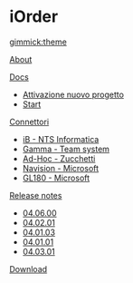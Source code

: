 <!--
  -- Name of your wiki
  -- Do NOT remove the leading `#` character.
  -->

# iOrder


<!--
  -- Default theme
  -- (Read: http://dynalon.github.io/mdwiki/#!customizing.md#Theme_chooser)
  -->

[gimmick:theme](spacelab)


<!--
  -- Navigation
  -- (Read: http://dynalon.github.io/mdwiki/#!quickstart.md#Adding_a_navigation)
  -->

[About](pages/about.md)

[Docs]()

  * [Attivazione nuovo progetto](pages/attivazione-nuovo-progetto.md)
  * [Start](pages/subitem1.md)

[Connettori]()

  * [iB - NTS Informatica](pages/subitem1.md)
  * [Gamma - Team system](pages/subitem1.md)
  * [Ad-Hoc - Zucchetti](pages/subitem1.md)
  * [Navision - Microsoft](pages/subitem1.md)
  * [GL180 - Microsoft](pages/subitem1.md)

[Release notes]()

  * [04.06.00](pages/relnotes_04-06-00.md)
  * [04.02.01](pages/subitem1.md)
  * [04.01.03](pages/subitem1.md)
  * [04.01.01](pages/subitem1.md)
  * [04.03.01](pages/subitem1.md)

[Download](pages/download.md)

<!-- A more complex navigation example: ----------------------------------------

[Menu Item 1]()

  * # SubMenu Heading 1
  * [SubMenu Item 1](pages/subitem1.md)
  * [SubMenu Item 2](pages/subitem2.md)
  - - - -
  * # SubMenu Heading 2
  * [SubMenu Item 3](pages/subitem3.md)
  - - - -
  * # SubMenu Heading 3
  * [SubMenu Item 3](pages/subitem3.md)

[Menu Item 2](pages/item2.md)

[Menu Item 3](pages/item3.md)

---------------------------------------------------------------------------- -->

<!--
  -- Change the Language
  -- Could be useful when there's more than one language wiki.
  -->

<!--
[Change the Language]()

  * [English (United States)](/en_US/)
  * [English (United Kingdom)](/en_GB/)
  * [Italian](/it/)
-->

<!--
  -- Let the user choose a theme
  -- (Read: http://dynalon.github.io/mdwiki/#!quickstart.md#Adding_a_navigation)
  -->

<!--
[gimmick:themechooser](Choose theme)
-->
